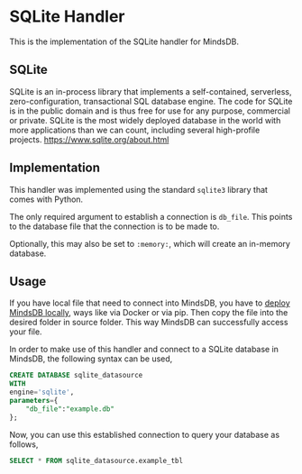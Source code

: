 # SQLite Handler

This is the implementation of the SQLite handler for MindsDB.

## SQLite
SQLite is an in-process library that implements a self-contained, serverless, zero-configuration, transactional SQL database engine. The code for SQLite is in the public domain and is thus free for use for any purpose, commercial or private. SQLite is the most widely deployed database in the world with more applications than we can count, including several high-profile projects.
https://www.sqlite.org/about.html

## Implementation
This handler was implemented using the standard `sqlite3` library that comes with Python.

The only required argument to establish a connection is `db_file`. This points to the database file that the connection is to be made to.

Optionally, this may also be set to `:memory:`, which will create an in-memory database.

## Usage
If you have local file that need to connect into MindsDB, you have to [deploy MindsDB locally](https://docs.mindsdb.com/setup/self-hosted/pip/source), ways like via Docker or via pip. Then copy the file into the desired folder in source folder. This way MindsDB can successfully access your file.

In order to make use of this handler and connect to a SQLite database in MindsDB, the following syntax can be used,
~~~~sql
CREATE DATABASE sqlite_datasource
WITH
engine='sqlite',
parameters={
    "db_file":"example.db"
};
~~~~

Now, you can use this established connection to query your database as follows,
~~~~sql
SELECT * FROM sqlite_datasource.example_tbl
~~~~